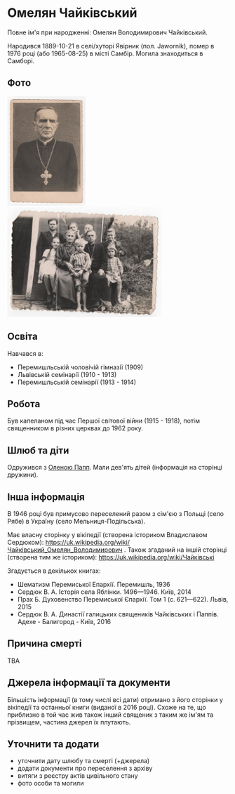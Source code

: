 # Омелян Чайківський #

Повне ім'я при народженні: Омелян Володимирович Чайківський.

Народився 1889-10-21 в селі/хуторі Явірник (пол. Jawornik), помер в 1976 році (або 1965-08-25) в місті Самбір. Могила знаходиться в Самборі.

## Фото ##

[<img src="../photos/photo_007_75.jpg" height=250 />](../photos/photo_007.md)
[<img src="../photos/photo_009_75.jpg" height=250 />](../photos/photo_009.md)

## Освіта ##

Навчався в:

- Перемишльській чоловічій гімназії (1909)
- Львівській семінарії (1910 - 1913)
- Перемишльській семінарії (1913 - 1914)

## Робота ##

Був капеланом під час Першої світової війни (1915 - 1918), потім священником в різних церквах до 1962 року.

## Шлюб та діти ##

Одружився з [Оленою Папп](Олена%20Папп.md). Мали дев'ять дітей (інформація на сторінці дружини).

## Інша інформація ##

В 1946 році був примусово переселений разом з сім'єю з Польщі (село Рябе) в Україну (село Мельниця-Подільська).

Має власну сторінку у вікіпедії (створена істориком Владиславом Сердюком): https://uk.wikipedia.org/wiki/Чайківський_Омелян_Володимирович .
Також згаданий на іншій сторінці (створена тим же істориком): https://uk.wikipedia.org/wiki/Чайківські

Згадується в декількох книгах:

- Шематизм Перемиської Епархії. Перемишль, 1936
- Сердюк В. А. Історія села Яблінки. 1496—1946. Київ, 2014
- Прах Б. Духовенство Перемиської Єпархії. Том 1 (с. 621—622). Львів, 2015
- Сердюк В. А. Династії галицьких священиків Чайківських і Паппів. Адехе - Балигород - Київ, 2016

## Причина смерті ##

TBA

## Джерела інформації та документи ##

Більшість інформації (в тому числі всі дати) отримано з його сторінки у вікіпедії та останньої книги (виданої в 2016 році).
Схоже на те, що приблизно в той час жив також інший священик з таким же ім'ям та прізвищем, частина джерел їх плутають.

## Уточнити та додати ##

- уточнити дату шлюбу та смерті (+джерела)
- додати документи про переселення з архіву
- витяги з реєстру актів цивільного стану
- фото особи та могили
